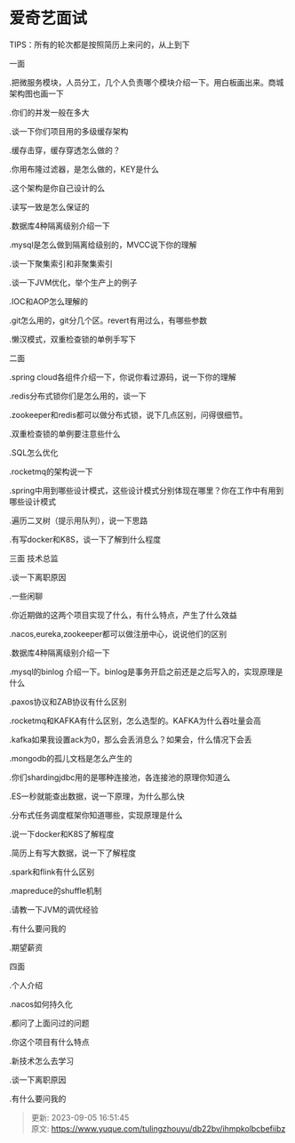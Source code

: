# 爱奇艺面试

TIPS：所有的轮次都是按照简历上来问的，从上到下

一面 

.把微服务模块，人员分工，几个人负责哪个模块介绍一下。用白板画出来。商城架构图也画一下

.你们的并发一般在多大

.谈一下你们项目用的多级缓存架构

.缓存击穿，缓存穿透怎么做的？

.你用布隆过滤器，是怎么做的，KEY是什么

.这个架构是你自己设计的么

.读写一致是怎么保证的

.数据库4种隔离级别介绍一下

.mysql是怎么做到隔离给级别的，MVCC说下你的理解

.谈一下聚集索引和非聚集索引

.谈一下JVM优化，举个生产上的例子

.IOC和AOP怎么理解的

.git怎么用的，git分几个区。revert有用过么，有哪些参数

.懒汉模式，双重检查锁的单例手写下



二面  

.spring cloud各组件介绍一下，你说你看过源码，说一下你的理解

.redis分布式锁你们是怎么用的，谈一下

.zookeeper和redis都可以做分布式锁，说下几点区别，问得很细节。

.双重检查锁的单例要注意些什么

.SQL怎么优化

.rocketmq的架构说一下

.spring中用到哪些设计模式，这些设计模式分别体现在哪里？你在工作中有用到哪些设计模式

.遍历二叉树（提示用队列），说一下思路

.有写docker和K8S，谈一下了解到什么程度



三面 技术总监

.谈一下离职原因

.一些闲聊

.你近期做的这两个项目实现了什么，有什么特点，产生了什么效益

.nacos,eureka,zookeeper都可以做注册中心，说说他们的区别

.数据库4种隔离级别介绍一下

.mysql的binlog 介绍一下。binlog是事务开启之前还是之后写入的，实现原理是什么

.paxos协议和ZAB协议有什么区别

.rocketmq和KAFKA有什么区别，怎么选型的。KAFKA为什么吞吐量会高

.kafka如果我设置ack为0，那么会丢消息么？如果会，什么情况下会丢

.mongodb的孤儿文档是怎么产生的

.你们shardingjdbc用的是哪种连接池，各连接池的原理你知道么

.ES一秒就能查出数据，说一下原理，为什么那么快

.分布式任务调度框架你知道哪些，实现原理是什么

.说一下docker和K8S了解程度

.简历上有写大数据，说一下了解程度

.spark和flink有什么区别

.mapreduce的shuffle机制

.请教一下JVM的调优经验

.有什么要问我的

.期望薪资



四面

.个人介绍

.nacos如何持久化

.都问了上面问过的问题

.你这个项目有什么特点

.新技术怎么去学习

.谈一下离职原因

.有什么要问我的



> 更新: 2023-09-05 16:51:45  
> 原文: <https://www.yuque.com/tulingzhouyu/db22bv/ihmpkolbcbefiibz>